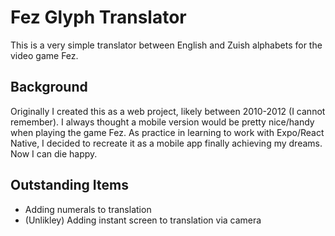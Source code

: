 # Fez Glyph Translator

This is a very simple translator between English and Zuish alphabets for the video game Fez.

## Background
Originally I created this as a web project, likely between 2010-2012 (I cannot remember). I always thought a mobile version would be pretty nice/handy when playing the game Fez. As practice in learning to work with Expo/React Native, I decided to recreate it as a mobile app finally achieving my dreams. Now I can die happy.

## Outstanding Items
* Adding numerals to translation
* (Unlikley) Adding instant screen to translation via camera